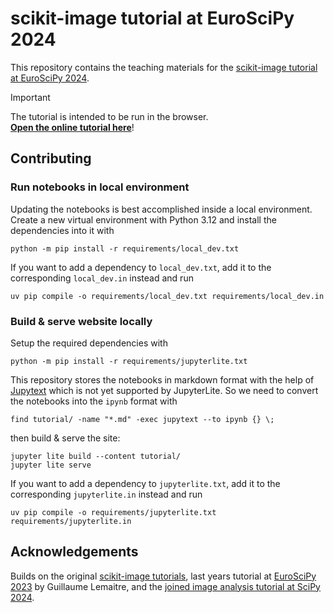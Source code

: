 # scikit-image tutorial at EuroSciPy 2024

This repository contains the teaching materials for the [scikit-image tutorial at EuroSciPy 2024](https://pretalx.com/euroscipy-2024/talk/ZVBAKK/).

> [!IMPORTANT]  
> The tutorial is intended to be run in the browser. \
> **[Open the online tutorial here](https://scikit-image.org/euroscipy24-tutorial/)**!


## Contributing

### Run notebooks in local environment

Updating the notebooks is best accomplished inside a local environment.
Create a new virtual environment with Python 3.12 and install the dependencies into it with

```shell
python -m pip install -r requirements/local_dev.txt
```

If you want to add a dependency to `local_dev.txt`, add it to the corresponding `local_dev.in` instead and run

```shell
uv pip compile -o requirements/local_dev.txt requirements/local_dev.in
```


### Build & serve website locally

Setup the required dependencies with

```shell
python -m pip install -r requirements/jupyterlite.txt
```

This repository stores the notebooks in markdown format with the help of [Jupytext](https://jupytext.readthedocs.io/en/latest/) which is not yet supported by JupyterLite.
So we need to convert the notebooks into the `ipynb` format with

```shell
find tutorial/ -name "*.md" -exec jupytext --to ipynb {} \;
```

then build & serve the site:

```shell
jupyter lite build --content tutorial/
jupyter lite serve
```

If you want to add a dependency to `jupyterlite.txt`, add it to the corresponding `jupyterlite.in` instead and run

```shell
uv pip compile -o requirements/jupyterlite.txt requirements/jupyterlite.in
```


## Acknowledgements

Builds on the original [scikit-image tutorials](https://github.com/scikit-image/skimage-tutorials), last years tutorial at [EuroSciPy 2023](https://github.com/glemaitre/euroscipy-2023-scikit-image) by Guillaume Lemaitre, and the [joined image analysis tutorial at SciPy 2024](https://github.com/scipy-2024-image-analysis/tutorial).
